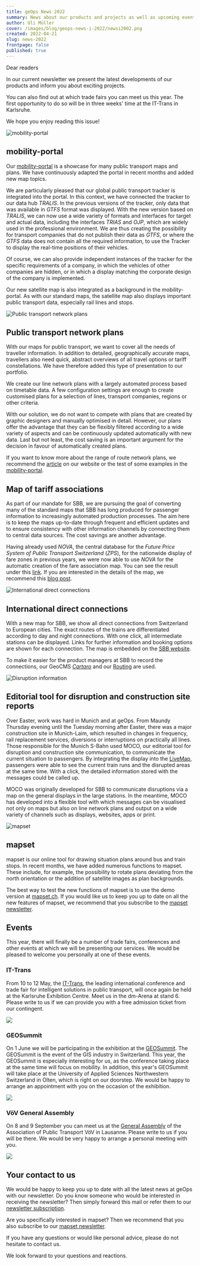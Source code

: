 ```yaml
---
title: geOps News 2022
summary: News about our products and projects as well as upcoming events.
author: Uli Müller
cover: /images/blog/geops-news-i-2022/newsi2002.png
created: 2022-04-21
slug: news-2022
frontpage: false
published: true
---
```

Dear readers

In our current newsletter we present the latest developments of our products and inform you about exciting projects.

You can also find out at which trade fairs you can meet us this year. The first opportunity to do so will be in three weeks' time at the IT-Trans in Karlsruhe.

We hope you enjoy reading this issue!

![mobility-portal](/images/blog/geops-news-i-2022/newsletter20221_01.jpg "mobility-portal")

## mobility-portal

Our [mobility-portal](https://mobility.portal.geops.io/world.geops.transit?baselayers=world.geops.travic,ch.sbb.netzkarte,ch.sbb.netzkarte.dark,world.geops.aerial&lang=en&layers=paerke,strassennamen,haltekanten,haltestellen,pois,world.geops.traviclive) is a showcase for many public transport maps and plans. We have continuously adapted the portal in recent months and added new map topics.

We are particularly pleased that our global public transport tracker is integrated into the portal. In this context, we have connected the tracker to our data hub *TRALIS*. In the previous versions of the tracker, only data that was available in *GTFS* format was displayed. With the new version based on *TRALIS*, we can now use a wide variety of formats and interfaces for target and actual data, including the interfaces *TRIAS* and *OJP*, which are widely used in the professional environment. We are thus creating the possibility for transport companies that do not publish their data as *GTFS*, or where the *GTFS* data does not contain all the required information, to use the Tracker to display the real-time positions of their vehicles.

Of course, we can also provide independent instances of the tracker for the specific requirements of a company, in which the vehicles of other companies are hidden, or in which a display matching the corporate design of the company is implemented.

Our new satellite map is also integrated as a background in the mobility-portal. As with our standard maps, the satellite map also displays important public transport data, especially rail lines and stops.

![Public transport network plans](/images/blog/geops-news-i-2022/newsletter20221_02.jpg "Public transport network plans")

## Public transport network plans

With our maps for public transport, we want to cover all the needs of traveller information. In addition to detailed, geographically accurate maps, travellers also need quick, abstract overviews of all travel options or tariff constellations. We have therefore added this type of presentation to our portfolio.

We create our line network plans with a largely automated process based on timetable data. A few configuration settings are enough to create customised plans for a selection of lines, transport companies, regions or other criteria.

With our solution, we do not want to compete with plans that are created by graphic designers and manually optimised in detail. However, our plans offer the advantage that they can be flexibly filtered according to a wide variety of aspects and can be continuously updated automatically with new data. Last but not least, the cost saving is an important argument for the decision in favour of automatically created plans.

If you want to know more about the range of route network plans, we recommend the [article](https://geops.com/en/solution/network-plans) on our website or the test of some examples in the [mobility-portal](https://mobility.portal.geops.io/world.geops.networkplans?lang=en&layers=de.vagfr.topographic).

## Map of tariff associations

As part of our mandate for SBB, we are pursuing the goal of converting many of the standard maps that SBB has long produced for passenger information to increasingly automated production processes. The aim here is to keep the maps up-to-date through frequent and efficient updates and to ensure consistency with other information channels by connecting them to central data sources. The cost savings are another advantage.

Having already used *NOVA*, the central database for the *Future Price System of Public Transport Switzerland* (*ZPS*), for the nationwide display of fare zones in previous years, we were now able to use *NOVA* for the automatic creation of the fare association map. You can see the result under this [link](https://maps.trafimage.ch/ch.sbb.tarifverbundkarte.public?lang=de&layers=&x=925472&y=5920000&z=9). If you are interested in the details of the map, we recommend this [blog post](https://geops.com/blog/neue-tarifverbundkarte-der-schweiz).

![International direct connections](/images/blog/geops-news-i-2022/newsletter20221_03.jpg "International direct connections")

## International direct connections

With a new map for SBB, we show all direct connections from Switzerland to European cities. The exact routes of the trains are differentiated according to day and night connections. With one click, all intermediate stations can be displayed. Links for further information and booking options are shown for each connection. The map is embedded on the [SBB website](https://www.sbb.ch/content/internet/sbb/de/freizeit-ferien/zuege-ausfluege/nachtzuege.html).

To make it easier for the product managers at SBB to record the connections, our GeoCMS *[Cartaro](https://geops.com/en/solution/cartaro)* and our [Routing](https://geops.com/en/solution/routing) are used. 

![Disruption information](/images/blog/geops-news-i-2022/newsletter20221_04.jpg "Disruption information")

## Editorial tool for disruption and construction site reports

Over Easter, work was hard in Munich and at geOps. From Maundy Thursday evening until the Tuesday morning after Easter, there was a major construction site in Munich-Laim, which resulted in changes in frequency, rail replacement services, diversions or interruptions on practically all lines. Those responsible for the Munich S-Bahn used MOCO, our editorial tool for disruption and construction site communication, to communicate the current situation to passengers. By integrating the display into the [LiveMap](https://s-bahn-muenchen-live.de/), passengers were able to see the current train runs and the disrupted areas at the same time. With a click, the detailed information stored with the messages could be called up.

MOCO was originally developed for SBB to communicate disruptions via a map on the general displays in the large stations. In the meantime, MOCO has developed into a flexible tool with which messages can be visualised not only on maps but also on line network plans and output on a wide variety of channels such as displays, websites, apps or print.

![mapset](/images/blog/geops-news-i-2022/newsletter20221_05.jpg "mapset")

## mapset

mapset is our online tool for drawing situation plans around bus and train stops. In recent months, we have added numerous functions to mapset. These include, for example, the possibility to rotate plans deviating from the north orientation or the addition of satellite images as plan backgrounds.

The best way to test the new functions of mapset is to use the demo version at [mapset.ch](http://mapset.ch/). If you would like us to keep you up to date on all the new features of mapset, we recommend that you subscribe to the [mapset newsletter](https://geops.sh/mapset).

## Events

This year, there will finally be a number of trade fairs, conferences and other events at which we will be presenting our services. We would be pleased to welcome you personally at one of these events.

### IT-Trans

From 10 to 12 May, the [IT-Trans](https://www.it-trans.org/), the leading international conference and trade fair for intelligent solutions in public transport, will once again be held at the Karlsruhe Exhibition Centre. Meet us in the dm-Arena at stand 6. Please write to us if we can provide you with a free admission ticket from our contingent.

![](/images/blog/geops-news-i-2022/newsletter20221_06.jpg)

### GEOSummit

On 1 June we will be participating in the exhibition at the [GEOSummit](https://www.geosummit.ch/veranstaltungen-2022/ausstellung-1-juni-2022.html). The GEOSummit is the event of the GIS industry in Switzerland. This year, the GEOSummit is especially interesting for us, as the conference taking place at the same time will focus on mobility. In addition, this year's GEOSummit will take place at the University of Applied Sciences Northwestern Switzerland in Olten, which is right on our doorstep. We would be happy to arrange an appointment with you on the occasion of the exhibition.

![](/images/blog/geops-news-i-2022/newsletter20221_07.jpg)

### VöV General Assembly

On 8 and 9 September you can meet us at the [General Assembly](https://www.voev.ch/de/Service/Generalversammlungen/2022) of the Association of Public Transport VöV in Lausanne. Please write to us if you will be there. We would be very happy to arrange a personal meeting with you.

![](/images/blog/geops-news-i-2022/newsletter20221_08.jpg)

## Your contact to us

We would be happy to keep you up to date with all the latest news at geOps with our newsletter. Do you know someone who would be interested in receiving the newsletter? Then simply forward this mail or refer them to our [newsletter subscription](https://geops.sh/geopsnews).

Are you specifically interested in mapset? Then we recommend that you also subscribe to our [mapset newsletter](https://geops.sh/mapset).

If you have any questions or would like personal advice, please do not hesitate to contact us.

We look forward to your questions and reactions.